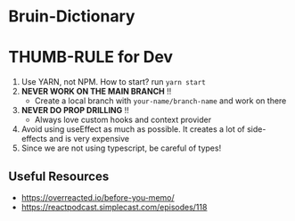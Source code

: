 # Bruin-Dictionary

# THUMB-RULE for Dev

1. Use YARN, not NPM. How to start? run `yarn start`
2. **NEVER WORK ON THE MAIN BRANCH** !!
   - Create a local branch with `your-name/branch-name` and work on there
3. **NEVER DO PROP DRILLING** !!
   - Always love custom hooks and context provider
4. Avoid using useEffect as much as possible. It creates a lot of side-effects and is very expensive
5. Since we are not using typescript, be careful of types!

## Useful Resources

- https://overreacted.io/before-you-memo/
- https://reactpodcast.simplecast.com/episodes/118
